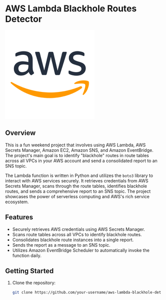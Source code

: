 # AWS Lambda Blackhole Routes Detector

![AWS Logo](https://raw.githubusercontent.com/github/explore/master/topics/aws/aws.png)

## Overview

This is a fun weekend project that involves using AWS Lambda, AWS Secrets Manager, Amazon EC2, Amazon SNS, and Amazon EventBridge. The project's main goal is to identify "blackhole" routes in route tables across all VPCs in your AWS account and send a consolidated report to an SNS topic.

The Lambda function is written in Python and utilizes the `boto3` library to interact with AWS services securely. It retrieves credentials from AWS Secrets Manager, scans through the route tables, identifies blackhole routes, and sends a comprehensive report to an SNS topic. The project showcases the power of serverless computing and AWS's rich service ecosystem.

## Features

- Securely retrieves AWS credentials using AWS Secrets Manager.
- Scans route tables across all VPCs to identify blackhole routes.
- Consolidates blackhole route instances into a single report.
- Sends the report as a message to an SNS topic.
- Utilizes Amazon EventBridge Scheduler to automatically invoke the function daily.

## Getting Started

1. Clone the repository:
   ```bash
   git clone https://github.com/your-username/aws-lambda-blackhole-detector.git



